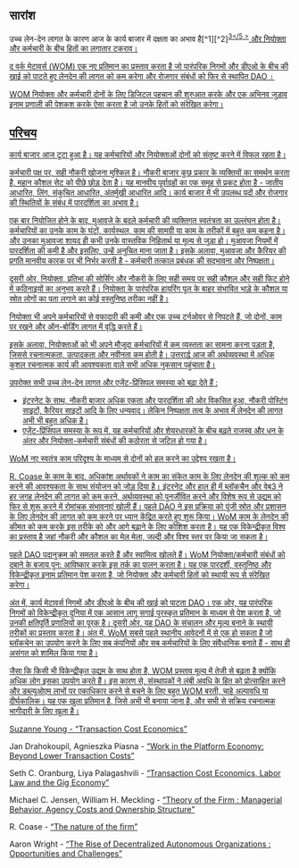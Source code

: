 

## सारांश

उच्च लेन-देन लागत के कारण आज के कार्य बाजार में दक्षता का अभाव है[^1][^2]<sup id="fnref:3"><a href="#fn:3" class="footnote-ref">3</5 ></sup> और नियोक्ता और कर्मचारी के बीच हितों का लगातार टकराव।</p> 

<p spaces-before="0">
  द वर्क मेटावर्स (WOM) एक नए प्रतिमान का प्रस्ताव करता है जो पारंपरिक निगमों और डीएओ के बीच की खाई को पाटते हुए लेनदेन की लागत को कम करेगा और रोजगार संबंधों को फिर से स्थापित DAO ।
</p>

<p spaces-before="0">
  WOM नियोक्ता और कर्मचारी दोनों के लिए डिजिटल पहचान की शुरुआत करके और एक अभिनव जुड़ाव इनाम प्रणाली की पेशकश करके ऐसा करता है जो उनके हितों को संरेखित करेगा।
</p>

<h2 spaces-before="0">
  परिचय
</h2>

<p spaces-before="0">
  कार्य बाजार आज टूटा हुआ है। यह कर्मचारियों और नियोक्ताओं दोनों को संतुष्ट करने में विफल रहता है।
</p>

<p spaces-before="0">
  कर्मचारी पक्ष पर, सही नौकरी खोजना मुश्किल है। नौकरी बाजार कुछ प्रकार के व्यक्तियों का समर्थन करता है, महान कौशल सेट को पीछे छोड़ देता है। यह मानवीय पूर्वाग्रहों का एक समूह से प्रकट होता है - जातीय आधारित, लिंग, संकुचित आधारित, अंतर्मुखी आधारित आदि। कार्य बाजार में भी उपलब्ध पदों और रोजगार की स्थितियों के संबंध में पारदर्शिता का अभाव है।
</p>

<p spaces-before="0">
  एक बार नियोजित होने के बाद, मुआवजे के बदले कर्मचारी की व्यक्तिगत स्वतंत्रता का उल्लंघन होता है। कर्मचारियों का उनके काम के घंटों, कार्यस्थल, काम की सामग्री या काम के तरीकों में बहुत कम कहना है। और उनका मुआवजा शायद ही कभी उनके वास्तविक निहितार्थ या मूल्य से जुड़ा हो। मुआवजा नियमों में पारदर्शिता की कमी है और इसलिए, उन्हें अनुचित माना जाता है। इसके अलावा, मुआवजा और कैरियर की प्रगति मानवीय कारक पर भी निर्भर करती है - कर्मचारी तत्काल प्रबंधक की सद्भावना और निष्पक्षता।
</p>

<p spaces-before="0">
  दूसरी ओर, नियोक्ता, प्रतिभा की सोर्सिंग और नौकरी के लिए सही समय पर सही कौशल और सही फिट होने में कठिनाइयों का अनुभव करते हैं। नियोक्ता के पारंपरिक हायरिंग पूल के बाहर संभावित भाड़े के कौशल या स्रोत लोगों का पता लगाने का कोई वस्तुनिष्ठ तरीका नहीं है।
</p>

<p spaces-before="0">
  नियोक्ता भी अपने कर्मचारियों से वफादारी की कमी और एक उच्च टर्नओवर से निपटते हैं, जो दोनों, काम पर रखने और ऑन-बोर्डिंग लागत में वृद्धि करते हैं।
</p>

<p spaces-before="0">
  इसके अलावा, नियोक्ताओं को भी अपने मौजूदा कर्मचारियों में कम व्यस्तता का सामना करना पड़ता है, जिससे रचनात्मकता, उत्पादकता और नवीनता कम होती है। उत्तरार्द्ध आज की अर्थव्यवस्था में अधिक कुशल रचनात्मक कार्य की आवश्यकता वाले सभी अधिक नुकसान पहुंचाता है।
</p>

<p spaces-before="0">
  उपरोक्त सभी उच्च लेन-देन लागत और एजेंट-प्रिंसिपल समस्या को बढ़ा देते हैं<fnref target="4" /> :
</p>

<ul>
  <li>
    इंटरनेट के साथ, नौकरी बाजार अधिक एकता और पारदर्शिता की ओर विकसित हुआ, नौकरी पोस्टिंग साइटों, कैरियर साइटों आदि के लिए धन्यवाद। लेकिन निष्पक्षता तत्व के अभाव में लेनदेन की लागत अभी भी बहुत अधिक है।
  </li>
  <li>
    एजेंट-प्रिंसिपल समस्या के रूप में, यह कर्मचारियों और शेयरधारकों के बीच बढ़ते राजस्व और धन के अंतर और नियोक्ता-कर्मचारी संबंधों की कठोरता से जटिल हो गया है।
  </li>
</ul>

<p spaces-before="0">
  WoM नए स्वतंत्र काम परिदृश्य के माध्यम से दोनों को हल करने का उद्देश्य रखता है।
</p>

<p spaces-before="0">
  R. Coase के काम के बाद<fnref target="5" />, अधिकांश अर्थावकों ने काम का संकेत काम के लिए लेनदेन की शुल्क को कम करने की आवश्यकता के साथ संयोजन को जोड़ दिया है। इंटरनेट और हाल ही में ब्लॉकचैन और वेब3 ने हर जगह लेनदेन की लागत को कम करने, अर्थव्यवस्था को पुनर्जीवित करने और विशेष रूप से उद्यम को फिर से शुरू करने में रोमांचक संभावनाएं खोली हैं। पहले DAO<fnref target="6" /> ने इस प्रक्रिया को पूंजी स्रोत और प्रशासन के लिए लेनदेन की लागत को कम करने पर ध्यान केंद्रित करते हुए शुरू किया। WoM काम के लेनदेन की कीमत को कम करके इस तरीके को और आगे बढ़ाने के लिए कोशिश करता है। यह एक विकेन्द्रीकृत विश्व का प्रस्ताव है जहां नौकरी और कौशल का मेल मेला, जल्दी और विश्व स्तर पर किया जा सकता है।
</p>

<p spaces-before="0">
  पहले DAO पदानुक्रम को समतल करते हैं और स्वामित्व खोलते हैं। WoM नियोक्ता/कर्मचारी संबंधों को दबाने के बजाय पुन: आविष्कार करके इस तर्क का पालन करता है। यह एक पारदर्शी, वस्तुनिष्ठ और विकेन्द्रीकृत इनाम प्रतिमान पेश करता है, जो नियोक्ता और कर्मचारी हितों को स्थायी रूप से संरेखित करेगा।
</p>

<p spaces-before="0">
  अंत में, कार्य मेटावर्स निगमों और डीएओ के बीच की खाई को पाटता DAO। एक ओर, यह पारंपरिक निगमों को विकेन्द्रीकृत दुनिया में एक आसान लागू सगाई पुरस्कृत प्रतिमान के माध्यम से पेश करता है, जो उनकी क्षतिपूर्ति प्रणालियों का पूरक है। दूसरी ओर, यह DAO के संचालन और मूल्य बनाने के स्थायी तरीकों का प्रस्ताव करता है। अंत में, WoM सबसे पहले स्थानीय आवेदनों में से एक हो सकता है जो ब्लॉकचेन का उपयोग करने के लिए सब कंपनियों और सब कर्मचारियों के लिए संवैधानिक बनाते हैं - साथ ही असंगत को शामिल किया गया है।
</p>

<p spaces-before="0">
  जैसा कि किसी भी विकेन्द्रीकृत उद्यम के साथ होता है, WOM प्रस्ताव मूल्य में तेजी से बढ़ता है क्योंकि अधिक लोग इसका उपयोग करते हैं। इस कारण से, संस्थापकों ने लंबी अवधि के हित को प्रोत्साहित करने और डब्ल्यूओएम लाभों पर एकाधिकार करने से बचने के लिए बहुत WOM बरती, चाहे अल्पावधि या दीर्घकालिक। यह एक खुला प्रतिमान है, जिसे अभी भी बनाया जाना है, और सभी से सक्रिय रचनात्मक भागीदारी के लिए खुला है।
</p>

<footnotes>
  <fn name="1" spaces-before="0">
    <p spaces-before="0">
      Suzanne Young - <a href="https://www.academia.edu/24703426/Transaction_Cost_Economics">“Transaction Cost Economics”</a>
    </p>
  </fn>
  
  <fn name="2" spaces-before="0">
    <p spaces-before="0">
      Jan Drahokoupil, Agnieszka Piasna - <a href="https://www.intereconomics.eu/contents/year/2017/number/6/article/work-in-the-platform-economy-beyond-lower-transaction-costs.html">“Work in the Platform Economy: Beyond Lower Transaction Costs”</a>
    </p>
  </fn>
  
  <fn name="3" spaces-before="0">
    <p spaces-before="0">
      Seth C. Oranburg, Liya Palagashvili - <a href="https://dsc.duq.edu/cgi/viewcontent.cgi?article=1115&context=law-faculty-scholarship">“Transaction Cost Economics, Labor Law and the Gig Economy”</a>
    </p>
  </fn>
  
  <fn name="4" spaces-before="0">
    <p spaces-before="0">
      Michael C. Jensen, William H. Meckling - <a href="https://www.sfu.ca/~wainwrig/Econ400/jensen-meckling.pdf">“Theory of the Firm : Managerial Behavior, Agency Costs and Ownership Structure”</a>
    </p>
  </fn>
  
  <fn name="5" spaces-before="0">
    <p spaces-before="0">
      R. Coase - <a href="http://econdse.org/wp-content/uploads/2014/09/firm-coase.pdf">“The nature of the firm”</a>
    </p>
  </fn>
  
  <fn name="6" spaces-before="0">
    <p spaces-before="0">
      Aaron Wright - <a href="https://stanford-jblp.pubpub.org/pub/rise-of-daos/release/1">“The Rise of Decentralized Autonomous Organizations : Opportunities and Challenges”</a>
    </p>
  </fn>
</footnotes>

